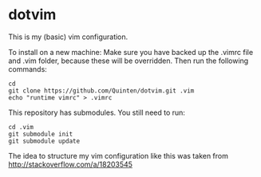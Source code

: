 # dotvim

This is my (basic) vim configuration.

To install on a new machine:
Make sure you have backed up the .vimrc file and .vim folder, because these will be overridden.
Then run the following commands:

    cd
    git clone https://github.com/Quinten/dotvim.git .vim
    echo "runtime vimrc" > .vimrc

This repository has submodules. You still need to run:

    cd .vim
    git submodule init
    git submodule update

The idea to structure my vim configuration like this was taken from http://stackoverflow.com/a/18203545




